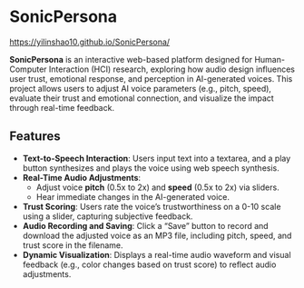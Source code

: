 # SonicPersona

https://yilinshao10.github.io/SonicPersona/

**SonicPersona** is an interactive web-based platform designed for Human-Computer Interaction (HCI) research, exploring how audio design influences user trust, emotional response, and perception in AI-generated voices. This project allows users to adjust AI voice parameters (e.g., pitch, speed), evaluate their trust and emotional connection, and visualize the impact through real-time feedback.

## Features
- **Text-to-Speech Interaction**: Users input text into a textarea, and a play button synthesizes and plays the voice using web speech synthesis.
- **Real-Time Audio Adjustments**:
  - Adjust voice **pitch** (0.5x to 2x) and **speed** (0.5x to 2x) via sliders.
  - Hear immediate changes in the AI-generated voice.
- **Trust Scoring**: Users rate the voice’s trustworthiness on a 0-10 scale using a slider, capturing subjective feedback.
- **Audio Recording and Saving**: Click a “Save” button to record and download the adjusted voice as an MP3 file, including pitch, speed, and trust score in the filename.
- **Dynamic Visualization**: Displays a real-time audio waveform and visual feedback (e.g., color changes based on trust score) to reflect audio adjustments.
